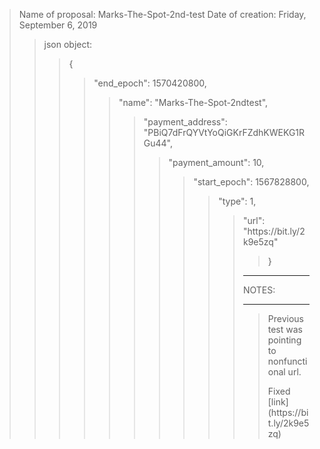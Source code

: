 <blockquote><p>Name of proposal:  Marks-The-Spot-2nd-test
Date of creation:  Friday, September 6, 2019</p>

<blockquote><p>json object:</p>
<blockquote><p>{</p>
<blockquote><p>"end_epoch":  1570420800,</p>
<blockquote><p>"name":  "Marks-The-Spot-2ndtest",</p>
<blockquote><p>"payment_address":  "PBiQ7dFrQYVtYoQiGKrFZdhKWEKG1RGu44",</p>
<blockquote><p>"payment_amount":  10,</p>
<blockquote><p>"start_epoch":  1567828800,</p>
<blockquote><p>"type":  1,</p>
<blockquote><p>"url":  "https://bit.ly/2k9e5zq"</p>
<blockquote><p>}</p>
</blockquote>

<hr />NOTES:<hr />

<blockquote><p>Previous test was pointing to nonfunctional url.</p>  Fixed [link](https://bit.ly/2k9e5zq) 
</blockquote>
